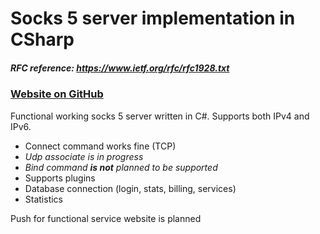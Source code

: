 # Socks 5 server implementation in CSharp
##### RFC reference: https://www.ietf.org/rfc/rfc1928.txt


### [Website on GitHub](http://nullpointer1337.github.io/socks5serverv2/)

Functional working socks 5 server written in C#. Supports both IPv4 and IPv6.

- Connect command works fine (TCP)
- _Udp associate is in progress_
- _Bind command_ ___is not___ _planned to be supported_
- Supports plugins
- Database connection (login, stats, billing, services)
- Statistics

Push for functional service website is planned
